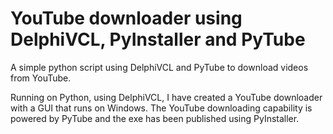 # YouTube downloader using DelphiVCL, PyInstaller and PyTube

A simple python script using DelphiVCL and PyTube to download videos from YouTube.

Running on Python, using DelphiVCL, I have created a YouTube downloader with a GUI that runs on Windows. The YouTube downloading capability is powered by PyTube and the exe has been published using PyInstaller.
